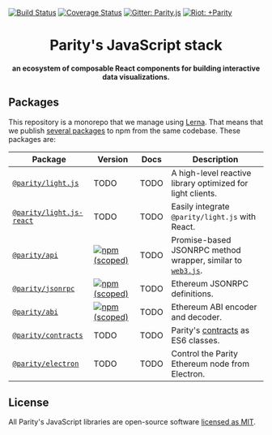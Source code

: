 [![Build Status](https://travis-ci.org/paritytech/js-libs.svg?branch=master)](https://travis-ci.org/paritytech/js-libs)
[![Coverage Status](https://coveralls.io/repos/github/paritytech/js-libs/badge.svg?branch=master)](https://coveralls.io/github/paritytech/js-libs?branch=master)
[![Gitter: Parity.js](https://img.shields.io/badge/gitter-parity.js-4AB495.svg)](https://gitter.im/paritytech/parity.js)
[![Riot: +Parity](https://img.shields.io/badge/riot-%2Bparity%3Amatrix.parity.io-orange.svg)](https://riot.im/app/#/group/+parity:matrix.parity.io)

<h1 align="center">Parity's JavaScript stack</h1>

<h4 align="center">
  an ecosystem of composable React components for building interactive data visualizations.
</h4>

## Packages

This repository is a monorepo that we manage using [Lerna](https://lernajs.io). That means that we publish [several packages](/packages) to npm from the same codebase. These packages are:

| Package                                              | Version                                                                                                            | Docs | Description                                                                                        |
| ---------------------------------------------------- | ------------------------------------------------------------------------------------------------------------------ | ---- | -------------------------------------------------------------------------------------------------- |
| [`@parity/light.js`](/packages/light.js)             | TODO                                                                                                               | TODO | A high-level reactive library optimized for light clients.                                         |
| [`@parity/light.js-react`](/packages/light.js-react) | TODO                                                                                                               | TODO | Easily integrate `@parity/light.js` with React.                                                    |
| [`@parity/api`](/packages/api)                       | [![npm (scoped)](https://img.shields.io/npm/v/@parity/api.svg)](https://www.npmjs.com/package/@parity/api)         | TODO | Promise-based JSONRPC method wrapper, similar to [`web3.js`](https://github.com/ethereum/web3.js). |
| [`@parity/jsonrpc`](/packages/jsonrpc)               | [![npm (scoped)](https://img.shields.io/npm/v/@parity/jsonrpc.svg)](https://www.npmjs.com/package/@parity/jsonrpc) | TODO | Ethereum JSONRPC definitions.                                                                      |
| [`@parity/abi`](/packages/abi)                       | [![npm (scoped)](https://img.shields.io/npm/v/@parity/abi.svg)](https://www.npmjs.com/package/@parity/abi)         | TODO | Ethereum ABI encoder and decoder.                                                                  |
| [`@parity/contracts`](/packages/contracts)           | TODO                                                                                                               | TODO | Parity's [contracts](https://github.com/parity-contracts) as ES6 classes.                          |
| [`@parity/electron`](/packages/electron)             | TODO                                                                                                               | TODO | Control the Parity Ethereum node from Electron.                                                    |

## License

All Parity's JavaScript libraries are open-source software [licensed as MIT](/LICENSE).
